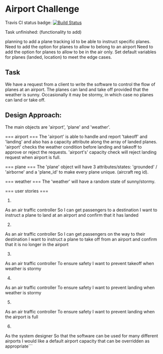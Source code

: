 Airport Challenge
=================

Travis CI status badge:
[![Build Status](https://travis-ci.org/LaszloBogacsi/airport_challenge.svg?branch=master)](https://travis-ci.org/LaszloBogacsi/airport_challenge)

Task unfinished: (functionality to add)

planning to add a plane tracking id to be able to instruct specific planes.
Need to add the option for planes to allow to belong to an airport
Need to add the option for planes to allow to be in the air only.
Set default variables for planes (landed, location) to meet the edge cases.

Task
-----

We have a request from a client to write the software to control the flow of planes at an airport. The planes can land and take off provided that the weather is sunny. Occasionally it may be stormy, in which case no planes can land or take off.

Design Approach:
----------------

The main objects are 'airport', 'plane' and 'weather'.

=== airport ===
The 'airport' is able to handle and report 'takeoff' and 'landing' and also has a capacity attribute along the array of landed planes.
'airport' checks the weather condition before landing and takeoff to approve or reject the requests.
'airport's' capacity check will reject landing request when airport is full.


=== plane ===
The 'plane' object will have 3 attributes/states: 'grounded' / 'airborne' and a 'plane_id' to make every plane unique. (aircraft reg id).


=== weather ===
The 'weather' will have a random state of sunny/stormy.

=== user stories ===

1.
As an air traffic controller
So I can get passengers to a destination
I want to instruct a plane to land at an airport and confirm that it has landed

2.
As an air traffic controller
So I can get passengers on the way to their destination
I want to instruct a plane to take off from an airport and confirm that it is no longer in the airport

3.
As an air traffic controller
To ensure safety
I want to prevent takeoff when weather is stormy

4.
As an air traffic controller
To ensure safety
I want to prevent landing when weather is stormy

5.
As an air traffic controller
To ensure safety
I want to prevent landing when the airport is full

6.
As the system designer
So that the software can be used for many different airports
I would like a default airport capacity that can be overridden as appropriate```
